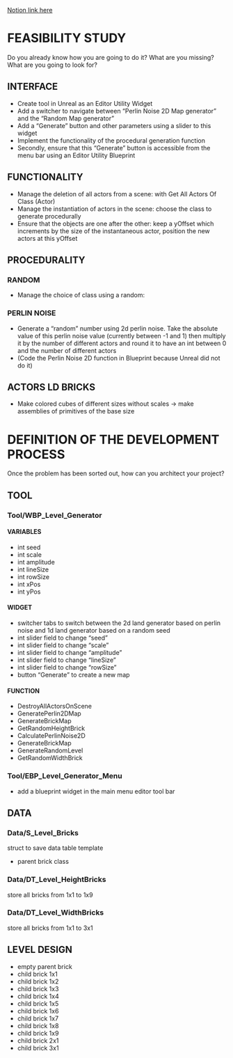 [Notion link here](https://onahime.notion.site/UNREAL-LD-TOOL-1b5c23e97b704d3e83a713f27c0f3904?pvs=4)

# FEASIBILITY STUDY

Do you already know how you are going to do it? What are you missing? What are you going to look for?

## INTERFACE

- Create tool in Unreal as an Editor Utility Widget
- Add a switcher to navigate between “Perlin Noise 2D Map generator” and the “Random Map generator”
- Add a “Generate” button and other parameters using a slider to this widget
- Implement the functionality of the procedural generation function
- Secondly, ensure that this “Generate” button is accessible from the menu bar using an Editor Utility Blueprint

## FUNCTIONALITY

- Manage the deletion of all actors from a scene: with Get All Actors Of Class (Actor)
- Manage the instantiation of actors in the scene: choose the class to generate procedurally
- Ensure that the objects are one after the other: keep a yOffset which increments by the size of the instantaneous actor, position the new actors at this yOffset

## PROCEDURALITY

### RANDOM

- Manage the choice of class using a random:

### PERLIN NOISE

- Generate a “random” number using 2d perlin noise. Take the absolute value of this perlin noise value (currently between -1 and 1) then multiply it by the number of different actors and round it to have an int between 0 and the number of different actors
- (Code the Perlin Noise 2D function in Blueprint because Unreal did not do it)

## ACTORS LD BRICKS

- Make colored cubes of different sizes without scales → make assemblies of primitives of the base size

# DEFINITION OF THE DEVELOPMENT PROCESS

Once the problem has been sorted out, how can you architect your project?

## TOOL

### Tool/WBP_Level_Generator

#### VARIABLES

- int seed
- int scale
- int amplitude
- int lineSize
- int rowSize
- int xPos
- int yPos

#### WIDGET

- switcher tabs to switch between the 2d land generator based on perlin noise and 1d land generator based on a random seed 
- int slider field to change “seed”
- int slider field to change “scale”
- int slider field to change “amplitude”
- int slider field to change “lineSize”
- int slider field to change “rowSize”
- button “Generate” to create a new map

#### FUNCTION

- DestroyAllActorsOnScene
- GeneratePerlin2DMap
- GenerateBrickMap
- GetRandomHeightBrick
- CalculatePerlinNoise2D
- GenerateBrickMap
- GenerateRandomLevel
- GetRandomWidthBrick

### Tool/EBP_Level_Generator_Menu

- add a blueprint widget in the main menu editor tool bar

## DATA

### Data/S_Level_Bricks

struct to save data table template
- parent brick class

### Data/DT_Level_HeightBricks

store all bricks from 1x1 to 1x9

### Data/DT_Level_WidthBricks

store all bricks from 1x1 to 3x1

## LEVEL DESIGN

- empty parent brick
- child brick 1x1
- child brick 1x2
- child brick 1x3
- child brick 1x4
- child brick 1x5
- child brick 1x6
- child brick 1x7
- child brick 1x8
- child brick 1x9
- child brick 2x1
- child brick 3x1